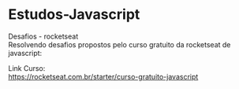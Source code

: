 # Estudos-Javascript <br/>
Desafios - rocketseat <br/>
Resolvendo desafios propostos pelo curso gratuito da rocketseat de javascript: <br/>

Link Curso: <br/>
https://rocketseat.com.br/starter/curso-gratuito-javascript <br/>
